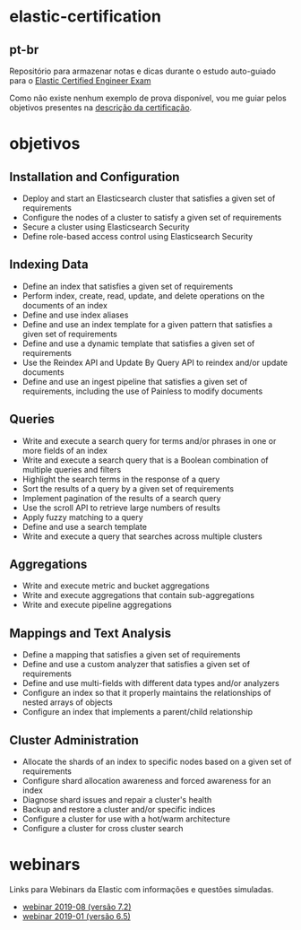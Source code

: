# elastic-certification

## pt-br
Repositório para armazenar notas e dicas durante o estudo auto-guiado para o [Elastic Certified Engineer Exam](https://www.elastic.co/training/elastic-certified-engineer-exam)

Como não existe nenhum exemplo de prova disponível, vou me guiar pelos objetivos presentes na [descrição da certificação](https://www.elastic.co/training/elastic-certified-engineer-exam).

# objetivos

## Installation and Configuration

- Deploy and start an Elasticsearch cluster that satisfies a given set of requirements
- Configure the nodes of a cluster to satisfy a given set of requirements
- Secure a cluster using Elasticsearch Security
- Define role-based access control using Elasticsearch Security

## Indexing Data

- Define an index that satisfies a given set of requirements
- Perform index, create, read, update, and delete operations on the documents of an index
- Define and use index aliases
- Define and use an index template for a given pattern that satisfies a given set of requirements
- Define and use a dynamic template that satisfies a given set of requirements
- Use the Reindex API and Update By Query API to reindex and/or update documents
- Define and use an ingest pipeline that satisfies a given set of requirements, including the use of Painless to modify documents

## Queries

- Write and execute a search query for terms and/or phrases in one or more fields of an index
- Write and execute a search query that is a Boolean combination of multiple queries and filters
- Highlight the search terms in the response of a query
- Sort the results of a query by a given set of requirements
- Implement pagination of the results of a search query
- Use the scroll API to retrieve large numbers of results
- Apply fuzzy matching to a query
- Define and use a search template
- Write and execute a query that searches across multiple clusters

## Aggregations

- Write and execute metric and bucket aggregations
- Write and execute aggregations that contain sub-aggregations
- Write and execute pipeline aggregations

## Mappings and Text Analysis

- Define a mapping that satisfies a given set of requirements
- Define and use a custom analyzer that satisfies a given set of requirements
- Define and use multi-fields with different data types and/or analyzers
- Configure an index so that it properly maintains the relationships of nested arrays of objects
- Configure an index that implements a parent/child relationship

## Cluster Administration

- Allocate the shards of an index to specific nodes based on a given set of requirements
- Configure shard allocation awareness and forced awareness for an index
- Diagnose shard issues and repair a cluster's health
- Backup and restore a cluster and/or specific indices
- Configure a cluster for use with a hot/warm architecture
- Configure a cluster for cross cluster search

# webinars
Links para Webinars da Elastic com informações e questões simuladas.

- [webinar 2019-08 (versão 7.2)](https://youtu.be/hsaLZSKCkF0)
- [webinar 2019-01 (versão 6.5)](https://youtu.be/dzo_uR3IsbQ)